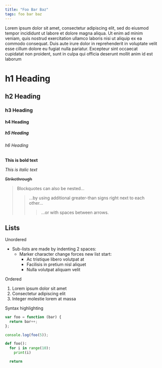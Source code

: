 ```yaml
---
title: "Foo Bar Baz"
tags: foo bar baz
---
```


Lorem ipsum dolor sit amet, consectetur adipiscing elit, sed do eiusmod tempor incididunt ut labore et dolore magna aliqua. Ut enim ad minim veniam, quis nostrud exercitation ullamco laboris nisi ut aliquip ex ea commodo consequat. Duis aute irure dolor in reprehenderit in voluptate velit esse cillum dolore eu fugiat nulla pariatur. Excepteur sint occaecat cupidatat non proident, sunt in culpa qui officia deserunt mollit anim id est laborum

# h1 Heading

## h2 Heading

### h3 Heading

#### h4 Heading

##### h5 Heading

###### h6 Heading

**This is bold text**

_This is italic text_

~~Strikethrough~~

> Blockquotes can also be nested...
>
> > ...by using additional greater-than signs right next to each other...
> >
> > > ...or with spaces between arrows.

## Lists

Unordered

- Sub-lists are made by indenting 2 spaces:
  - Marker character change forces new list start:
    - Ac tristique libero volutpat at
    * Facilisis in pretium nisl aliquet
    - Nulla volutpat aliquam velit

Ordered

1. Lorem ipsum dolor sit amet
2. Consectetur adipiscing elit
3. Integer molestie lorem at massa

Syntax highlighting

```js
var foo = function (bar) {
  return bar++;
};

console.log(foo(5));
```

```python
def foo():
  for i in range(10):
    print(i)

  return
```
